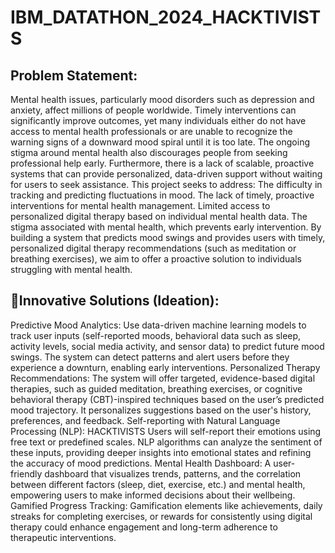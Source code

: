# IBM_DATATHON_2024_HACKTIVISTS

## Problem Statement:
Mental health issues, particularly mood disorders such as
depression and anxiety, affect millions of people worldwide. Timely interventions can
significantly improve outcomes, yet many individuals either do not have access to mental
health professionals or are unable to recognize the warning signs of a downward mood
spiral until it is too late. The ongoing stigma around mental health also discourages
people from seeking professional help early. Furthermore, there is a lack of scalable,
proactive systems that can provide personalized, data-driven support without waiting for
users to seek assistance.
This project seeks to address:
The difficulty in tracking and predicting fluctuations in mood.
The lack of timely, proactive interventions for mental health management.
Limited access to personalized digital therapy based on individual mental health data.
The stigma associated with mental health, which prevents early intervention.
By building a system that predicts mood swings and provides users with timely,
personalized digital therapy recommendations (such as meditation or breathing
exercises), we aim to offer a proactive solution to individuals struggling with mental
health.

## 📍Innovative Solutions (Ideation):

Predictive Mood Analytics:
Use data-driven machine learning models to track user inputs (self-reported moods,
behavioral data such as sleep, activity levels, social media activity, and sensor data) to
predict future mood swings. The system can detect patterns and alert users before they
experience a downturn, enabling early interventions.
Personalized Therapy Recommendations:
The system will offer targeted, evidence-based digital therapies, such as guided
meditation, breathing exercises, or cognitive behavioral therapy (CBT)-inspired
techniques based on the user’s predicted mood trajectory. It personalizes suggestions
based on the user's history, preferences, and feedback.
Self-reporting with Natural Language Processing (NLP):
HACKTIVISTS
Users will self-report their emotions using free text or predefined scales. NLP algorithms
can analyze the sentiment of these inputs, providing deeper insights into emotional states
and refining the accuracy of mood predictions.
Mental Health Dashboard:
A user-friendly dashboard that visualizes trends, patterns, and the correlation between
different factors (sleep, diet, exercise, etc.) and mental health, empowering users to make
informed decisions about their wellbeing.
Gamified Progress Tracking:
Gamification elements like achievements, daily streaks for completing exercises, or
rewards for consistently using digital therapy could enhance engagement and long-term
adherence to therapeutic interventions.
